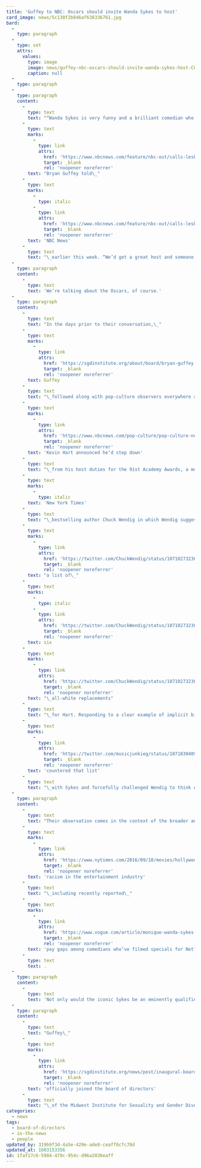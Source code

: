 ```yaml
---
title: 'Guffey to NBC: Oscars should invite Wanda Sykes to host'
card_image: news/5c130f2b846af638336761.jpg
bard:
  -
    type: paragraph
  -
    type: set
    attrs:
      values:
        type: image
        image: news/guffey-nbc-oscars-should-invite-wanda-sykes-host-CONTENT.jpg
        caption: null
  -
    type: paragraph
  -
    type: paragraph
    content:
      -
        type: text
        text: "“Wanda Sykes is very funny and a brilliant comedian who also is a black woman, so it makes a lot of sense for her to be the replacement,” Institute board president\_"
      -
        type: text
        marks:
          -
            type: link
            attrs:
              href: 'https://www.nbcnews.com/feature/nbc-out/calls-lesbian-comic-wanda-sykes-host-oscars-after-kevin-hart-n946561'
              target: _blank
              rel: 'noopener noreferrer'
        text: "Bryan Guffey told\_"
      -
        type: text
        marks:
          -
            type: italic
          -
            type: link
            attrs:
              href: 'https://www.nbcnews.com/feature/nbc-out/calls-lesbian-comic-wanda-sykes-host-oscars-after-kevin-hart-n946561'
              target: _blank
              rel: 'noopener noreferrer'
        text: 'NBC News'
      -
        type: text
        text: "\_earlier this week. “We’d get a great host and someone who is a direct response to the homophobia.”"
  -
    type: paragraph
    content:
      -
        type: text
        text: 'We’re talking about the Oscars, of course.'
  -
    type: paragraph
    content:
      -
        type: text
        text: "In the days prior to their conversation,\_"
      -
        type: text
        marks:
          -
            type: link
            attrs:
              href: 'https://sgdinstitute.org/about/board/bryan-guffey'
              target: _blank
              rel: 'noopener noreferrer'
        text: Guffey
      -
        type: text
        text: "\_followed along with pop-culture observers everywhere as comedian\_"
      -
        type: text
        marks:
          -
            type: link
            attrs:
              href: 'https://www.nbcnews.com/pop-culture/pop-culture-news/oscar-host-kevin-hart-addresses-backlash-over-homophobic-tweets-jokes-n945071'
              target: _blank
              rel: 'noopener noreferrer'
        text: 'Kevin Hart announced he’d step down'
      -
        type: text
        text: "\_from his host duties for the 91st Academy Awards, a move that had came in the wake of popular uproar over recently resurfaced homophobic tweets Hart made over the last decade. As the conversation evolved online, Guffey came across a post from\_"
      -
        type: text
        marks:
          -
            type: italic
        text: 'New York Times'
      -
        type: text
        text: "\_bestselling author Chuck Wendig in which Wendig suggested to his 141K Twitter followers\_"
      -
        type: text
        marks:
          -
            type: link
            attrs:
              href: 'https://twitter.com/ChuckWendig/status/1071027323686789120'
              target: _blank
              rel: 'noopener noreferrer'
        text: "a list of\_"
      -
        type: text
        marks:
          -
            type: italic
          -
            type: link
            attrs:
              href: 'https://twitter.com/ChuckWendig/status/1071027323686789120'
              target: _blank
              rel: 'noopener noreferrer'
        text: six
      -
        type: text
        marks:
          -
            type: link
            attrs:
              href: 'https://twitter.com/ChuckWendig/status/1071027323686789120'
              target: _blank
              rel: 'noopener noreferrer'
        text: "\_all-white replacements"
      -
        type: text
        text: "\_for Hart. Responding to a clear example of implicit bias (and almost certainly covert racism ), Guffey\_"
      -
        type: text
        marks:
          -
            type: link
            attrs:
              href: 'https://twitter.com/musicjunkieg/status/1071030409041977344'
              target: _blank
              rel: 'noopener noreferrer'
        text: 'countered that list'
      -
        type: text
        text: "\_with Sykes and forcefully challenged Wendig to think outside his own box."
  -
    type: paragraph
    content:
      -
        type: text
        text: "Their observation comes in the context of the broader and pervasive pattern of implicit bias and\_"
      -
        type: text
        marks:
          -
            type: link
            attrs:
              href: 'https://www.nytimes.com/2016/09/18/movies/hollywood-separate-and-unequal.html'
              target: _blank
              rel: 'noopener noreferrer'
        text: 'racism in the entertainment industry'
      -
        type: text
        text: "\_including recently reported\_"
      -
        type: text
        marks:
          -
            type: link
            attrs:
              href: 'https://www.vogue.com/article/monique-wanda-sykes-accuse-netflix-racial-gender-pay-gap'
              target: _blank
              rel: 'noopener noreferrer'
        text: 'pay gaps among comedians who’ve filmed specials for Netflix'
      -
        type: text
        text: .
  -
    type: paragraph
    content:
      -
        type: text
        text: 'Not only would the iconic Sykes be an eminently qualified—and hilarious—host, Guffey told NBC’s Gwen Aviles that centering and elevating the voice of a Black, queer woman would help to “rectify the harm done against the LGBTQ community” by Hart’s tweets.'
  -
    type: paragraph
    content:
      -
        type: text
        text: "Guffey\_"
      -
        type: text
        marks:
          -
            type: link
            attrs:
              href: 'https://sgdinstitute.org/news/post/inaugural-board-members'
              target: _blank
              rel: 'noopener noreferrer'
        text: 'officially joined the board of directors'
      -
        type: text
        text: "\_of the Midwest Institute for Sexuality and Gender Diversity in February 2018. They became the president of the board following an election on March 21, 2018."
categories:
  - news
tags:
  - board-of-directors
  - in-the-news
  - people
updated_by: 319b9f3d-4a5e-420e-ade8-ceaff8cfc78d
updated_at: 1603153356
id: 1faf17c6-5984-479c-954c-d96a2036eaff
---
```

